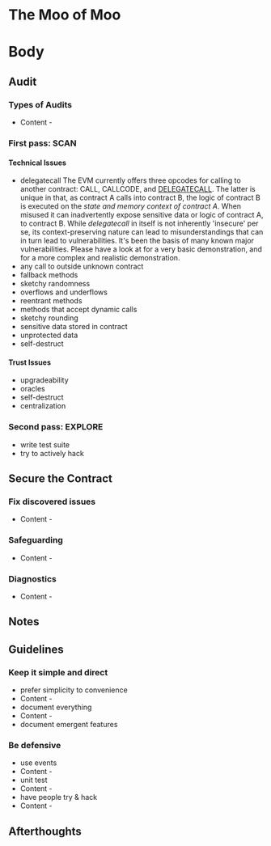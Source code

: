 # The Moo of Moo

# Body 
## Audit 
### Types of Audits 
- Content - 
### First pass: SCAN
#### Technical Issues
- delegatecall 
The EVM currently offers three opcodes for calling to another contract: CALL, CALLCODE, and [DELEGATECALL](https://eips.ethereum.org/EIPS/eip-7). The latter is unique in that, as contract A calls into contract B, the logic of contract B is executed on the _state and memory context of contract A_. When misused it can inadvertently expose sensitive data or logic of contract A, to contract B. While _delegatecall_ in itself is not inherently 'insecure' per se, its context-preserving nature can lead to misunderstandings that can in turn lead to vulnerabilities. It's been the basis of many known major vulnerabilities. Please have a look at []() for a very basic demonstration, and []() for a more complex and realistic demonstration. 
- any call to outside unknown contract 
- fallback methods 
- sketchy randomness
- overflows and underflows
- reentrant methods 
- methods that accept dynamic calls 
- sketchy rounding 
- sensitive data stored in contract 
- unprotected data 
- self-destruct

#### Trust Issues 
- upgradeability
- oracles
- self-destruct
- centralization
### Second pass: EXPLORE 
- write test suite 
- try to actively hack 
## Secure the Contract 
### Fix discovered issues 
- Content - 
### Safeguarding 
- Content - 
### Diagnostics 
- Content - 
## Notes 
## Guidelines 
### Keep it simple and direct 
- prefer simplicity to convenience 
- Content - 
- document everything
- Content - 
- document emergent features 
### Be defensive 
- use events
- Content - 
- unit test 
- Content - 
- have people try & hack
- Content - 
## Afterthoughts 

